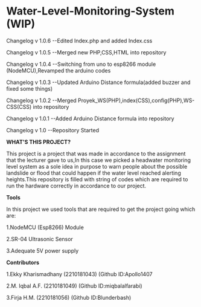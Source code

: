 # Water-Level-Monitoring-System (WIP)

Changelog v 1.0.6 --Edited Index.php and added Index.css

Changelog v 1.0.5 --Merged new PHP,CSS,HTML into repository

Changelog v 1.0.4 --Switching from uno to esp8266 module (NodeMCU),Revamped the arduino codes

Changelog v 1.0.3 --Updated Arduino Distance formula(added buzzer and fixed some things)

Changelog v 1.0.2 --Merged Proyek_WS(PHP),index(CSS),config(PHP),WS-CSS(CSS) into repository

Changelog v 1.0.1 --Added Arduino Distance formula into repository

Changelog v 1.0 --Repository Started

**WHAT'S THIS PROJECT?**

This project is a project that was made in accordance to the assignment that the lecturer gave to us,In this case we picked a headwater monitoring level system as a sole idea in purpose to warn people about the possible landslide or flood that could happen if the water level reached alerting heights.This repository is filled with string of codes which are required to run the hardware correctly in accordance to our project.

**Tools**

In this project we used tools that are required to get the project going which are:

1.NodeMCU (Esp8266) Module

2.SR-04 Ultrasonic Sensor

3.Adequate 5V power supply

**Contributors**

1.Ekky Kharismadhany (2210181043) (Github ID:Apollo1407

2.M. Iqbal A.F.      (2210181049) (Github ID:miqbalalfarabi)

3.Firja H.M.         (2210181056) (Github ID:Blunderbash)




